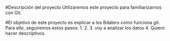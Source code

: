 #Descripción del proyecto
Utilizaremos este proyecto para familiarizarnos con Git.

#El objetivo de este proyecto es explicar a los Bdaters como funciona git. Para ello, seguiremos estos pasos:
1.
2.
3. voy a analizar los datos
4. Quiero hacer descriptivos
